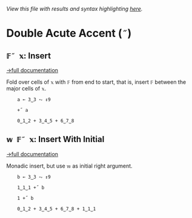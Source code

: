 *View this file with results and syntax highlighting [here](https://saltytine.github.io/BQN/help/insert.html).*

# Double Acute Accent (`˝`)

## `𝔽˝ 𝕩`: Insert
[→full documentation](../doc/fold.md)

Fold over cells of `𝕩` with `𝔽` from end to start, that is, insert `𝔽` between the major cells of `𝕩`.

        a ← 3‿3 ⥊ ↕9

        +˝ a

        0‿1‿2 + 3‿4‿5 + 6‿7‿8


## `𝕨 𝔽˝ 𝕩`: Insert With Initial
[→full documentation](../doc/fold.md#initial-element)

Monadic insert, but use `𝕨` as initial right argument.

        b ← 3‿3 ⥊ ↕9

        1‿1‿1 +˝ b

        1 +˝ b

        0‿1‿2 + 3‿4‿5 + 6‿7‿8 + 1‿1‿1
